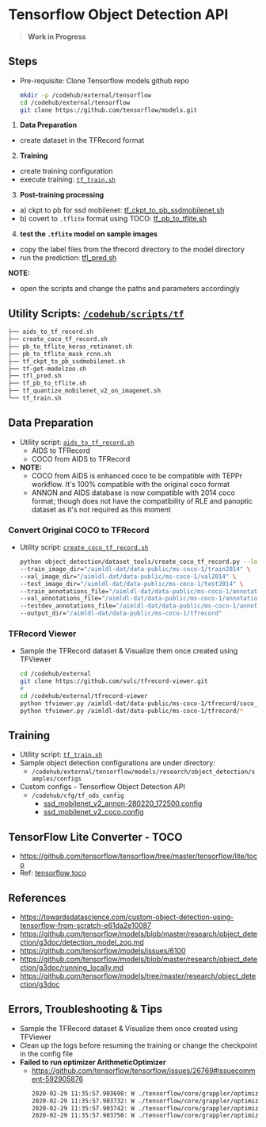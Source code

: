 # Tensorflow Object Detection API
> **Work in Progress**


## Steps

* Pre-requisite: Clone Tensorflow models github repo
    ```bash
    mkdir -p /codehub/external/tensorflow
    cd /codehub/external/tensorflow
    git clone https://github.com/tensorflow/models.git
    ```


1. **Data Preparation**
  * create dataset in the TFRecord format
2. **Training**
  * create training configuration
  * execute training: [`tf_train.sh`](../scripts/tf/tf_train.sh)
3. **Post-training processing**
  * a) ckpt to pb for ssd mobilenet: [tf_ckpt_to_pb_ssdmobilenet.sh](../scripts/tf/tf_ckpt_to_pb_ssdmobilenet.sh)
  * b) covert to `.tflite` format using TOCO: [tf_pb_to_tflite.sh](../scripts/tf/tf_pb_to_tflite.sh)
4. **test the `.tflite` model on sample images**
  * copy the label files from the tfrecord directory to the model directory
  * run the prediction: [tfl_pred.sh](../scripts/tf/tfl_pred.sh)


**NOTE:**
* open the scripts and change the paths and parameters accordingly


## Utility Scripts: [`/codehub/scripts/tf`](../scripts/tf)

```bash
├── aids_to_tf_record.sh
├── create_coco_tf_record.sh
├── pb_to_tflite_keras_retinanet.sh
├── pb_to_tflite_mask_rcnn.sh
├── tf_ckpt_to_pb_ssdmobilenet.sh
├── tf-get-modelzoo.sh
├── tfl_pred.sh
├── tf_pb_to_tflite.sh
├── tf_quantize_mobilenet_v2_on_imagenet.sh
└── tf_train.sh
```


## Data Preparation

* Utility script: [`aids_to_tf_record.sh`](../scripts/tf/aids_to_tf_record.sh)
  * AIDS to TFRecord
  * COCO from AIDS to TFRecord
* **NOTE:**
  * COCO from AIDS is enhanced coco to be compatible with TEPPr workflow. It's 100% compatible with the original coco format
  * ANNON and AIDS database is now compatible with 2014 coco format; though does not have the compatibility of RLE and panoptic dataset as it's not required as this moment


### Convert Original COCO to TFRecord

* Utility script: [`create_coco_tf_record.sh`](../scripts/tf/create_coco_tf_record.sh)
    ```bash
    python object_detection/dataset_tools/create_coco_tf_record.py --logtostderr \
    --train_image_dir="/aimldl-dat/data-public/ms-coco-1/train2014" \
    --val_image_dir="/aimldl-dat/data-public/ms-coco-1/val2014" \
    --test_image_dir="/aimldl-dat/data-public/ms-coco-1/test2014" \
    --train_annotations_file="/aimldl-dat/data-public/ms-coco-1/annotations/instances_train2014.json" \
    --val_annotations_file="/aimldl-dat/data-public/ms-coco-1/annotations/instances_val2014.json" \
    --testdev_annotations_file="/aimldl-dat/data-public/ms-coco-1/annotations/image_info_test2014.json" \
    --output_dir="/aimldl-dat/data-public/ms-coco-1/tfrecord"
    ```


### TFRecord Viewer

* Sample the TFRecord dataset & Visualize them once created using TFViewer
    ```bash
    cd /codehub/external
    git clone https://github.com/sulc/tfrecord-viewer.git
    #
    cd /codehub/external/tfrecord-viewer
    python tfviewer.py /aimldl-dat/data-public/ms-coco-1/tfrecord/coco_testdev.record-00001-of-00100
    python tfviewer.py /aimldl-dat/data-public/ms-coco-1/tfrecord/*
    ```


## Training

* Utility script: [`tf_train.sh`](../scripts/tf/tf_train.sh)
* Sample object detection configurations are under directory:
  * `/codehub/external/tensorflow/models/research/object_detection/samples/configs`
* Custom configs - Tensorflow Object Detection API
  * `/codehub/cfg/tf_ods_config`
    * [ssd_mobilenet_v2_annon-280220_172500.config](../cfg/tf_ods_config/ssd_mobilenet_v2_annon-280220_172500.config)
    * [ssd_mobilenet_v2_coco.config](../cfg/tf_ods_config/ssd_mobilenet_v2_coco.config)


## TensorFlow Lite Converter - TOCO

* https://github.com/tensorflow/tensorflow/tree/master/tensorflow/lite/toco
* Ref: [tensorflow toco](tensorflow-toco.md)



## References

* https://towardsdatascience.com/custom-object-detection-using-tensorflow-from-scratch-e61da2e10087
* https://github.com/tensorflow/models/blob/master/research/object_detection/g3doc/detection_model_zoo.md
* https://github.com/tensorflow/models/issues/6100
* https://github.com/tensorflow/models/blob/master/research/object_detection/g3doc/running_locally.md
* https://github.com/tensorflow/models/tree/master/research/object_detection/g3doc


## Errors, Troubleshooting & Tips

* Sample the TFRecord dataset & Visualize them once created using TFViewer
* Clean up the logs before resuming the training or change the checkpoint in the config file
* **Failed to run optimizer ArithmeticOptimizer**
  * https://github.com/tensorflow/tensorflow/issues/26769#issuecomment-592905876
      ```bash
      2020-02-29 11:35:57.903698: W ./tensorflow/core/grappler/optimizers/graph_optimizer_stage.h:241] Failed to run optimizer ArithmeticOptimizer, stage RemoveStackStridedSliceSameAxis node ChangeCoordinateFrame/strided_slice. Error: Pack node (stack_10) axis attribute is out of bounds: 0
      2020-02-29 11:35:57.903732: W ./tensorflow/core/grappler/optimizers/graph_optimizer_stage.h:241] Failed to run optimizer ArithmeticOptimizer, stage RemoveStackStridedSliceSameAxis node ChangeCoordinateFrame/strided_slice_2. Error: Pack node (stack_10) axis attribute is out of bounds: 0
      2020-02-29 11:35:57.903742: W ./tensorflow/core/grappler/optimizers/graph_optimizer_stage.h:241] Failed to run optimizer ArithmeticOptimizer, stage RemoveStackStridedSliceSameAxis node ChangeCoordinateFrame/strided_slice_6. Error: Pack node (stack_10) axis attribute is out of bounds: 0
      2020-02-29 11:35:57.903750: W ./tensorflow/core/grappler/optimizers/graph_optimizer_stage.h:241] Failed to run optimizer ArithmeticOptimizer, stage RemoveStackStridedSliceSameAxis node ChangeCoordinateFrame/strided_slice_7. Error: Pack node (stack_10) axis attribute is out of bounds: 0
      ```
